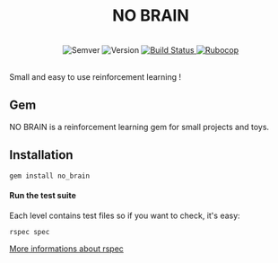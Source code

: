 <h1 align="center">NO BRAIN</h1>

<br/>

<div align="center">
  <img src="https://img.shields.io/badge/Semver-2.0.0-green.svg?longCache=true&style=flat" alt="Semver" />

  <img src="https://img.shields.io/badge/version-0.1.0-green.svg?longCache=true&style=flat" alt="Version" />

  <a href='https://semaphoreci.com/nicolaslechenic/no_brain'>
    <img src='https://semaphoreci.com/api/v1/nicolaslechenic/no_brain/branches/master/shields_badge.svg' alt='Build Status'>
  </a>

  <a href="https://github.com/bbatsov/ruby-style-guide">
    <img src="https://img.shields.io/badge/guideline-rubocop-blue.svg?longCache=true&style=flat" alt="Rubocop" />
  </a>
</div>

<br/>

Small and easy to use reinforcement learning !

## Gem

NO BRAIN is a reinforcement learning gem for small projects and toys.

## Installation

```shell
gem install no_brain
```

#### Run the test suite

Each level contains test files so if you want to check, it's easy:

```shell
rspec spec
```

[More informations about rspec](https://relishapp.com/rspec)
